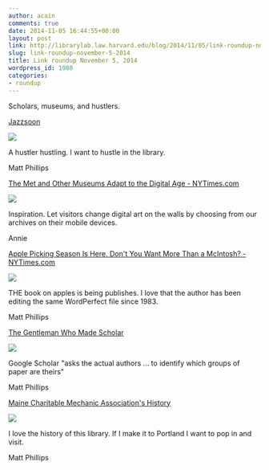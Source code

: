 ```yaml
---
author: acain
comments: true
date: 2014-11-05 16:44:55+00:00
layout: post
link: http://librarylab.law.harvard.edu/blog/2014/11/05/link-roundup-november-5-2014/
slug: link-roundup-november-5-2014
title: Link roundup November 5, 2014
wordpress_id: 1980
categories:
- roundup
---
```


Scholars, museums, and hustlers.

[Jazzsoon](http://cashstudios.co/Jazzsoon)

[![](/roundup/images/545a5406db714.png)](http://cashstudios.co/Jazzsoon)

A hustler hustling. I want to hustle in the library.

Matt Phillips

[The Met and Other Museums Adapt to the Digital Age - NYTimes.com](http://www.nytimes.com/2014/10/26/arts/artsspecial/the-met-and-other-museums-adapt-to-the-digital-age.html?_r=0)

[![](/roundup/images/5453af5eee8b2.png)](http://www.nytimes.com/2014/10/26/arts/artsspecial/the-met-and-other-museums-adapt-to-the-digital-age.html?_r=0)

Inspiration. Let visitors change digital art on the walls by choosing from our archives on their mobile devices.

Annie

[Apple Picking Season Is Here. Don't You Want More Than a McIntosh? - NYTimes.com](http://www.nytimes.com/2014/10/23/garden/apple-picking-season-is-here-dont-you-want-more-than-a-macintosh.html?_r=0)

[![](/roundup/images/544d1a1eab023.png)](http://www.nytimes.com/2014/10/23/garden/apple-picking-season-is-here-dont-you-want-more-than-a-macintosh.html?_r=0)

THE book on apples is being publishes. I love that the author has been editing the same WordPerfect file since 1983. 

Matt Phillips

[The Gentleman Who Made Scholar](https://medium.com/backchannel/the-gentleman-who-made-scholar-d71289d9a82d)

[![](/roundup/images/544a7f44c54d5.png)](https://medium.com/backchannel/the-gentleman-who-made-scholar-d71289d9a82d)

Google Scholar "asks the actual authors ... to identify which groups of paper are theirs"

Matt Phillips

[Maine Charitable Mechanic Association's History](http://www.mainecharitablemechanicassociation.com/MCMA/MCMA_Library_History.html)

[![](/roundup/images/544a787e6b534.png)](http://www.mainecharitablemechanicassociation.com/MCMA/MCMA_Library_History.html)

I love the history of this library. If I make it to Portland I want to pop in and visit.

Matt Phillips
